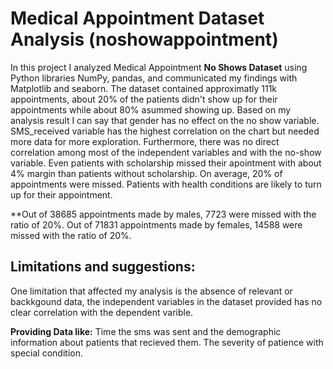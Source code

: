 # Medical Appointment Dataset Analysis (noshowappointment)


In this project I analyzed Medical Appointment **No Shows Dataset** using Python libraries NumPy, pandas, and communicated my findings with Matplotlib and seaborn. The dataset contained approximatly 111k appointments, about 20% of the patients didn't show up for their appointments while about 80% asummed showing up. Based on my analysis result I can say that gender has no effect on the no show variable. SMS_received variable has the highest correlation on the chart but needed more data for more exploration. Furthermore, there was no direct correlation among most of the independent variables and with the no-show variable. Even patients with scholarship missed their apointment with about 4% margin than patients without scholarship. On average, 20% of appointments were missed. Patients with health conditions are likely to turn up for their appointment.

**Out of 38685 appointments made by males, 7723 were missed with the ratio of 20%. Out of 71831 appointments made by females, 14588 were missed with the ratio of 20%.


## Limitations and suggestions:

One limitation that affected my analysis is the absence of relevant or backkgound data, the independent variables in the dataset provided has no clear correlation with the dependent varible.

**Providing Data like:** Time the sms was sent and the demographic information about patients that recieved them. The severity of patience with special condition.